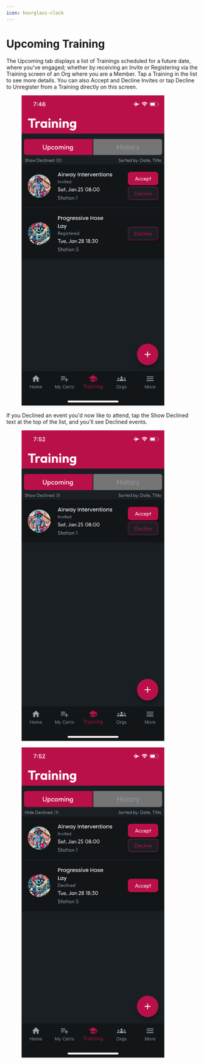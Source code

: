 ```yaml
---
icon: hourglass-clock
---
```


# Upcoming Training

The Upcoming tab displays a list of Trainings scheduled for a future date, where you've engaged; whether by receiving an Invite or Registering via the Training screen of an Org where you are a Member. Tap a Training in the list to see more details. You can also Accept and Decline Invites or tap Decline to Unregister from a Training directly on this screen.

<figure><img src="../.gitbook/assets/1.0.0-training-upcoming-registered.PNG" alt="" width="375"><figcaption></figcaption></figure>

If you Declined an event you'd now like to attend, tap the Show Declined text at the top of the list, and you'll see Declined events.

<div><figure><img src="../.gitbook/assets/1.0.0-training-upcoming-hide-declined.PNG" alt="" width="375"><figcaption></figcaption></figure> <figure><img src="../.gitbook/assets/1.0.0-training-upcoming-show-declined.PNG" alt="" width="375"><figcaption></figcaption></figure></div>

